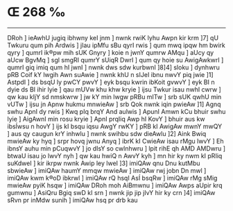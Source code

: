 # Œ 268 ‰
---
DRoh ] ieAwhU jugiq ibhwny keI jnm ] nwnk rwiK lyhu Awpn kir krm
]7] qU Twkuru qum pih Ardwis ] jIau ipMfu sBu qyrI rwis ] qum mwq ipqw
hm bwirk qyry ] qumrI ik®pw mih sUK Gnyry ] koie n jwnY qumrw AMqu ]
aUcy qy aUcw BgvMq ] sgl smgRI qumrY sUiqR DwrI ] qum qy hoie su
AwigAwkwrI ] qumrI giq imiq qum hI jwnI ] nwnk dws sdw kurbwnI
]8]4] sloku ] dynhwru pRB Coif kY lwgih Awn suAwie ] nwnk khU n
sIJeI ibnu nwvY piq jwie ]1] AstpdI ] ds bsqU ly pwCY pwvY ] eyk
bsqu kwrin ibKoit gvwvY ] eyk BI n dyie ds BI ihir lyie ] qau mUVw
khu khw kryie ] ijsu Twkur isau nwhI cwrw ] qw kau kIjY sd nmskwrw
] jw kY min lwgw pRBu mITw ] srb sUK qwhU min vUTw ] ijsu jn Apnw
hukmu mnwieAw ] srb Qok nwnk iqin pwieAw ]1] Agnq swhu ApnI dy
rwis ] Kwq pIq brqY And aulwis ] ApunI Amwn kCu bhuir swhu lyie ]
AigAwnI min rosu kryie ] ApnI prqIiq Awp hI KovY ] bhuir aus kw
ibsÍwsu n hovY ] ijs kI bsqu iqsu AwgY rwKY ] pRB kI AwigAw mwnY mwQY ]
aus qy caugun krY inhwlu ] nwnk swihbu sdw dieAwlu ]2] Aink Bwiq
mwieAw ky hyq ] srpr hovq jwnu Anyq ] ibrK kI CwieAw isau rMgu lwvY
] Eh ibnsY auhu min pCuqwvY ] jo dIsY so cwlnhwru ] lpit rihE qh
AMD AMDwru ] btwaU isau jo lwvY nyh ] qw kau hwiQ n AwvY kyh ] mn hir
ky nwm kI pRIiq suKdweI ] kir ikrpw nwnk Awip ley lweI ]3] imiQAw
qnu Dnu kutMbu sbwieAw ] imiQAw haumY mmqw mwieAw ] imiQAw rwj jobn
Dn mwl ] imiQAw kwm k®oD ibkrwl ] imiQAw rQ hsqI AsÍ bsqRw ]
imiQAw rMg sMig mwieAw pyiK hsqw ] imiQAw DRoh moh AiBmwnu ] imiQAw
Awps aUpir krq gumwnu ] AsiQru Bgiq swD kI srn ] nwnk jip jip
jIvY hir ky crn ]4] imiQAw sRvn pr inMdw sunih ] imiQAw hsq pr
drb kau
####

